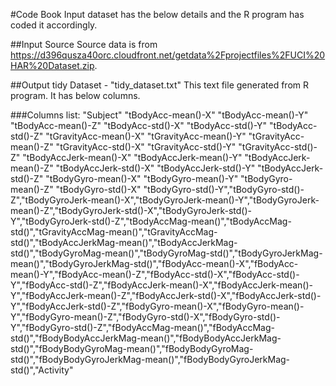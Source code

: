 #Code Book
Input dataset has the below details and the R program has coded it accordingly.

##Input Source
Source data is from https://d396qusza40orc.cloudfront.net/getdata%2Fprojectfiles%2FUCI%20HAR%20Dataset.zip.


##Output tidy Dataset - "tidy_dataset.txt"
This text file generated from R program.  It has below columns.

###Columns list:
"Subject"
"tBodyAcc-mean()-X"
"tBodyAcc-mean()-Y"
"tBodyAcc-mean()-Z"
"tBodyAcc-std()-X"
"tBodyAcc-std()-Y"
"tBodyAcc-std()-Z"
"tGravityAcc-mean()-X"
"tGravityAcc-mean()-Y"
"tGravityAcc-mean()-Z"
"tGravityAcc-std()-X"
"tGravityAcc-std()-Y"
"tGravityAcc-std()-Z"
"tBodyAccJerk-mean()-X"
"tBodyAccJerk-mean()-Y"
"tBodyAccJerk-mean()-Z"
"tBodyAccJerk-std()-X"
"tBodyAccJerk-std()-Y"
"tBodyAccJerk-std()-Z"
"tBodyGyro-mean()-X"
"tBodyGyro-mean()-Y"
"tBodyGyro-mean()-Z"
"tBodyGyro-std()-X"
"tBodyGyro-std()-Y","tBodyGyro-std()-Z","tBodyGyroJerk-mean()-X","tBodyGyroJerk-mean()-Y","tBodyGyroJerk-mean()-Z","tBodyGyroJerk-std()-X","tBodyGyroJerk-std()-Y","tBodyGyroJerk-std()-Z","tBodyAccMag-mean()","tBodyAccMag-std()","tGravityAccMag-mean()","tGravityAccMag-std()","tBodyAccJerkMag-mean()","tBodyAccJerkMag-std()","tBodyGyroMag-mean()","tBodyGyroMag-std()","tBodyGyroJerkMag-mean()","tBodyGyroJerkMag-std()","fBodyAcc-mean()-X","fBodyAcc-mean()-Y","fBodyAcc-mean()-Z","fBodyAcc-std()-X","fBodyAcc-std()-Y","fBodyAcc-std()-Z","fBodyAccJerk-mean()-X","fBodyAccJerk-mean()-Y","fBodyAccJerk-mean()-Z","fBodyAccJerk-std()-X","fBodyAccJerk-std()-Y","fBodyAccJerk-std()-Z","fBodyGyro-mean()-X","fBodyGyro-mean()-Y","fBodyGyro-mean()-Z","fBodyGyro-std()-X","fBodyGyro-std()-Y","fBodyGyro-std()-Z","fBodyAccMag-mean()","fBodyAccMag-std()","fBodyBodyAccJerkMag-mean()","fBodyBodyAccJerkMag-std()","fBodyBodyGyroMag-mean()","fBodyBodyGyroMag-std()","fBodyBodyGyroJerkMag-mean()","fBodyBodyGyroJerkMag-std()","Activity"
